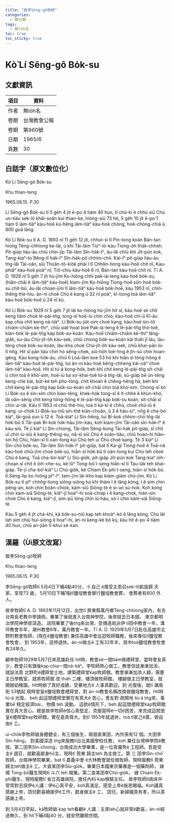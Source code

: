 ```yaml
---
title: "故李Sēng-gô牧師"
categories:
  - 無分類
tags:
  - 無lo̍h名
toc: true
toc_sticky: true
---
```


# Kò͘ Lí Sēng-gô Bo̍k-su

## 文獻資訊

| 項目 | 資料 |
|---|---|
| 作者 | 無lo̍h名 |
| 卷期 | 台灣教會公報 |
| 卷期 | 第960號 |
| 日期 | 1965/6 |
| 頁數 | 30 |

## 白話字（原文數位化）

Kò͘ Lí Sēng-gô Bo̍k-su

Khu thian-teng

1965.06.15. P.30

Lí Sēng-gô Bo̍k-su tī 5 ge̍h 4 ji̍t ē-po͘ 4 tiám 40 hun, tī chū-kí ê chhù siū Chú un-tiàu sek-lô khái-soân kui thian-ke, hióng-siū 73 hè, 5 ge̍h 10 ji̍t ē-po͘ 1 tiám tī iâm-tiâⁿ kàu-hoē kú-hêng iâm-tiâⁿ kàu-hoē chòng, hoē-chòng-chiá ū 800 goā lâng.

Kò͘ Lí Bo̍k-su tī A. D. 1893 nî 11 ge̍h 12 ji̍t, chhut-sì tī Pin-tong koān Bān-tan hiong Téng-chhiong ke-lāi, ū khì Tâi-lâm Tiúⁿ-ló-kàu Tiong-o̍h tha̍k-chheh. Pit-gia̍p liáu-āu chiū chìn-ji̍p Tâi-lâm Sîn-ha̍k-īⁿ, āu-lâi chiū khì Ji̍t-pún kok, Tang-kiaⁿ-to͘ Bêng-tī ha̍k-īⁿ Sîn-ha̍k-pō͘ chhim-chō. Kai-īⁿ pit-gia̍p liáu-āu tńg-lâi Tâi-oân, siū Thoân-tō-kio̍k phài I tī Chhân-tiong kàu-hoē chi̍t nî, Kau-phiâⁿ kàu-hoē poàⁿ nî, Tiô-chiu kàu-hoē 6 nî, Bān-tan kàu-hoē chi̍t nî. Tī A. D. 1929 nî 5 ge̍h 7 ji̍t hù-jīm Ko-hiông chhī pak-iá-teng kàu-hoē bo̍k-su, (hiān-chāi ê iâm-tiâⁿ kàu-hoē) kiam-jīm Ko-hiông Tiong-hoē sûn-hoê bo̍k-su chit-bū, āu-lâi choan-jīm tī iâm-tiâⁿ kàu-hoē bo̍k-hoē, kàu 1953 nî, chīn-thêng thè-hiu. án-ni choè Chú ê kang ū 32 nî poàⁿ, kî-tiong toà iâm-tiâⁿ kàu-hoē bo̍k-hoē ū 24 nî kú.

Kò͘ Lí Bo̍k-su 1929 nî 5 ge̍h 7 ji̍t lâi ko-hiông hù-jīm hit sî, kàu-hoē sè chi̍t keng tiàm choè lé-pài-tn̂g, tong-sî hoē-iú chin chió, kàu-hoē chí-ū Kî-āu kap chia chi̍t keng nā-tiāⁿ. Lí Bo̍k-su jia̍t-sim choè kang, kàu-hoē sìn-tô͘ chiām-chiām ke-thiⁿ, chiū siat-hoat boé Pak-iá-teng ê lé-pài-tn̂g thó͘-toē, kiàn-tiok lé-pài-tn̂g kap bo̍k-su-koán. Kàu-hoē chiām-chiām ke-thiⁿ lâng-gia̍h, su-iàu Chú-ji̍t-o̍h kàu-sek, chiū chiong bo̍k-su-koán kái tha̍h jī lâu, lâu-téng choè bo̍k-su-koán, lâu-kha choè Chú-ji̍t-o̍h kàu-sek, chiū khai-pān Iù-tī hn̂g. Hit sî pān liáu chin hó sêng-chek, siū-tio̍h toē-hng ê jîn-sū chin hoan-gêng. Kàu kong-ho̍k-āu, chiū tī Loā-lâm koe 53 hō khí hiān sî tông-hông ê iâm-tiâⁿ kàu-hoē lé-pài-tn̂g, tuì án-ni kàu-hoē bêng-chheng kái-oāⁿ choè iâm-tiâⁿ kàu-hoē. Hit sî tú-á kong-ho̍k, beh khí chit keng lé-pài-tn̂g si̍t-chāi ū chin toā ê khó͘-sim, hoē-iú tuì so͘-khai-toē tú-á tńg-lâi, sū-gia̍p bē ún-tēng keng-chè bái, bu̍t-kè teh pho-tōng. chit khoán ê chêng-hêng hā, beh khí chit keng lé-pài-tn̂g kap bo̍k-su-koán si̍t-chāi chin toā khó͘-sim. Chóng-sī kò͘ Lí Bo̍k-su ê sìn-sim chin kian-tēng, khek-ho̍k tong-sî ê it-chhè ê khùn-khó͘, lâi oân-sêng chit keng tông-hông ê lé-pài-tn̂g kap bo̍k-su koán, si̍t-chāi sī chin uí-tāi. Kàu tī 1953 nî chiū thè-hiu, toà tī ka-kī ê chhù, choè chū-iû ê kang. uì-cho̍k Lí-Bo̍k-su-niû sin-thé kiān-choân, ū 3 ê hāu-siⁿ, nn̄g ê cha-bó͘ kiáⁿ, lāi-goā sun ū 12 ê. Toā-kiáⁿ Lí Sìn-hêng, tuì Bí-kok chhim-chō tńg-lâi ho̍k-bū tī Tâi-pak Bí-kok ha̍k-hāu jīm-kàu, koh kiam-jīm Tâi-oân sîn-ha̍k-īⁿ ê kàu-siū. Tē jī kiáⁿ Lí Sìn-chiong, Tâi-lâm Sêng-kong Tāi-ha̍k pit-gia̍p, sī chi̍t uī chin iu-siù ê kang-thêng-su, nā-sī siū Chú ê soán-tiàu, chiū hoan-hí hiàn-sin hō͘ Chú, hiān-sî tī oán-tong kui Chú teh uī Chú choè kang. Tē 3 kiáⁿ Lí Sìn-chō͘ bo̍k-su, Tâi-lâm Sîn-ha̍k-īⁿ pit-gia̍p, bat tī Ka-gī Tiong-hoē ê Toā-nâ kàu-hoē chiū-jīm choè bo̍k-su, hiān-sî ho̍k-bū tī oán-tong kui Chú teh choè Chú ê kang. Toā cha-bó͘-kiáⁿ Lí Siù-gio̍k, pit-gia̍p Ji̍t-pún kok Tang-kiaⁿ io̍h-choan sī chi̍t ê io̍h-che-su, kè Iûⁿ Tong-bō͘ I-seng hiān-sî tī Táu-la̍k teh khai-gia̍p. Tē-jī cha-bó͘-kiáⁿ Lí Chû-gio̍k, kè Chiam Ek-phi I-seng, hiān-sî ho̍k-bū tī Séng-li̍p ko-hiông pīⁿ-īⁿ, tam-jīm lāi-kho kap kiám-giām chú-jīm. Kò͘ Lí Bo̍k-su tī pīⁿ chhn̂g-tiong siông-siông tuì khì thàm I ê lâng kóng, I ê sim chin pêng-an, koh chin boán-chiok, kám-siū Siōng-tè ê si-un sù-hok. Koh kóng chin kám-siā Siōng-tè, kiáⁿ-jî hoaⁿ-hí soà-chiap I ê kang-chok, hiàn-sin choè Chú ê kang, kiáⁿ-jî, sim-pū lóng chin iú-hàu, só͘-í chin kám-siā Siōng-tè.

Kàu 5 ge̍h 4 ji̍t chá-khí, kā bo̍k-su-niû kap teh khoàⁿ-kò͘ ê lâng kóng, Chú lâi lah sim chiū hui-siông ê hoaⁿ-hí, án-ni keng-kè bô kú, kàu hit ē-po͘ 4 tiám 40 hun, chiū an-jiân lī-khui sè-kan.

## 漢羅（Ùi原文改寫）

故李Sēng-gô牧師

Khu thian-teng

1965.06.15. P.30

李Sēng-gô牧師tī 5月4日下晡4點40分， tī 自己 ê厝受主恩召sek-lô凱旋歸 天家，享受73 歲， 5月10日下晡1點tī鹽埕教會舉行鹽埕教會葬， 會葬者有800 外人。

故李牧師tī A. D. 1893年11月12日，出世tī 屏東縣萬丹鄉Téng-chhiong家內，有去台南長老教中學讀冊。畢業了後就進入台南神學院，後來就去日本國， 東京都明治學院神學部深造。 該院畢業了後tńg來台灣，受傳道局派伊 tī田中教會一年，溝坪教會半年，潮州教會6年，萬丹教會一年。Tī A. D. 1929年5月7日赴任高雄市北野町教會牧師，(現在ê鹽埕教會) 兼任高雄中會巡迴牧師職務，後來專任tī鹽埕教會牧會， 到 1953年，逕停退休。án-ni做主ê 工有32年半，其中toà鹽埕教會牧會有24年久。

顧李牧師1929年5月7日來高雄赴任 hit時，教會sè一間tiàm做禮拜堂，當時會友真少，教會只有旗後kap chia一間nā-tiāⁿ。李牧師熱心做工，教會信徒漸漸加添，就設法買 北野町ê禮拜堂土地，建築禮拜堂kap牧師館。教會漸漸加添人額，需要主日學教室，就將牧師館 改 tha̍h 二樓，樓頂做牧師館， 樓腳做主日學教室，就開辦幼稚園。Hit時辦了真好成績，受著地方ê 人事真歡迎。到 光復後，就tī 瀨南街 53號起 現時堂皇ê鹽埕教會禮拜堂，對 án-ni教會名稱改換做鹽埕教會。Hit時tú-á 光復， beh 起這間禮拜堂實在有真大ê 苦心，會友對 疏開地 tú-á tńg來，事業bē 穩定經濟bái， 物價 teh 波動。 這款ê情形下，beh 起這間禮拜堂kap牧師館實在真大苦心。總是故李牧師ê信心真堅定，克服當時ê一切ê困苦，來完成這間堂皇ê禮拜堂kap牧師館，實在是真偉大。到tī 1953年就退休，toà tī家己ê厝，做自由ê 工。

uì-cho̍k李牧師娘身體健全，有三個後生，兩個查某囝，內外孫有12 個。大囝李Sìn-hêng， 對美國深造 tńg來服務tī台北美國學校任教， koh 兼任台灣神學院ê教授。第二囝李Sìn-chiong，台南成功大學畢業，是一位真優秀ê 工程師。若是受主ê 選召，就歡喜獻身hō͘主，現時tī 莞東 歸主teh 為主做工。第 三 囝李Sìn-chō͘牧師，台南神學院畢業，bat tī 嘉義中會 ê大林教會就任做牧師，現時服務tī 莞東歸主teh做主ê 工。大查某囝李Siù-gio̍k，畢業日本國東京藥專是一個藥劑師， 嫁楊 Tong-bō͘醫生現時tī 斗六 teh 開業。第二查某囝李Chû-gio̍k， 嫁 Chiam Ek-phi醫生，現時服務tī 省立高雄病院，擔任內科 kap檢驗主任。 故李牧師tī病床中常常對去探伊ê人講：伊ê心真平安，koh真滿足，感受上帝ê施恩賜福。Koh講真感謝上帝，囝兒歡喜續接伊ê工作，獻身做主ê 工， 囝兒，新婦攏真有孝，所以真感謝上帝。

到 5月4日早起，kā牧師娘 kap teh看顧ê 人講：主來lah心就非常ê歡喜，án-ni經過無久，到 hit下晡4點40 分，就安然離開世間。
